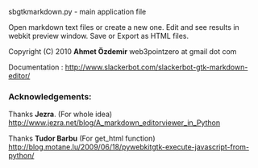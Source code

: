 sbgtkmarkdown.py - main application file

Open markdown text files or create a new one.
Edit and see results in webkit preview window.
Save or Export as HTML files.

Copyright (C) 2010  **Ahmet Özdemir** web3pointzero at gmail dot com

Documentation : http://www.slackerbot.com/slackerbot-gtk-markdown-editor/

### Acknowledgements: ###

Thanks **Jezra**. (For whole idea)
http://www.jezra.net/blog/A_markdown_editorviewer_in_Python

Thanks **Tudor Barbu** (For get\_html function)
http://blog.motane.lu/2009/06/18/pywebkitgtk-execute-javascript-from-python/